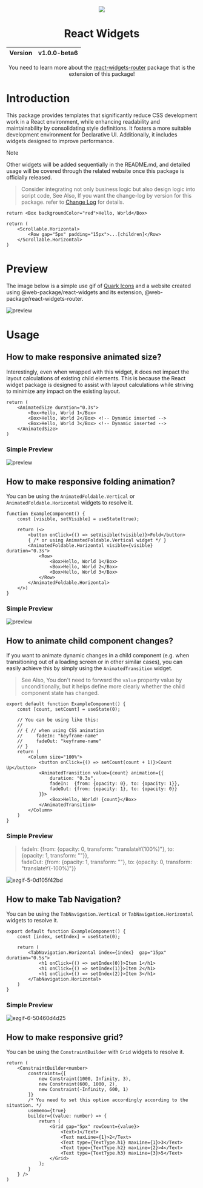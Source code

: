 <div align="center">
    <img src="https://github.com/user-attachments/assets/f576cb2c-a1e1-4f54-af04-64cd17284282">
    <h1>React Widgets</h1>
    <table>
        <thead>
          <tr>
            <th>Version</th>
            <th>v1.0.0-beta6</th>
          </tr>
        </tbody>
    </table>
    You need to learn more about the <a href="https://github.com/react-widgets/react_widgets-router">react-widgets-router</a> package that is the extension of this package!
</div>

# Introduction
This package provides templates that significantly reduce CSS development work in a React environment, while enhancing readability and maintainability by consolidating style definitions. It fosters a more suitable development environment for Declarative UI. Additionally, it includes widgets designed to improve performance.

> [!NOTE]
> Other widgets will be added sequentially in the README.md, and detailed usage will be covered through the related website once this package is officially released.

> Consider integrating not only business logic but also design logic into script code, See Also, If you want the change-log by version for this package. refer to [Change Log](CHANGELOG.md) for details.

```tsx
return <Box backgroundColor="red">Hello, World</Box>
```

```tsx
return (
    <Scrollable.Horizontal>
        <Row gap="5px" padding="15px">...[children]</Row>
    </Scrollable.Horizontal>
)
```

# Preview
The image below is a simple use gif of [Quark Icons](https://quarkicons.com/) and a website created using @web-package/react-widgets and its extension, @web-package/react-widgets-router.

![preview](https://github.com/user-attachments/assets/cd1b147b-3043-496f-9ebc-e76b634d468c)

# Usage

## How to make responsive animated size?
Interestingly, even when wrapped with this widget, it does not impact the layout calculations of existing child elements. This is because the React widget package is designed to assist with layout calculations while striving to minimize any impact on the existing layout.

```tsx
return (
    <AnimatedSize duration="0.3s">
        <Box>Hello, World 1</Box>
        <Box>Hello, World 2</Box> <!-- Dynamic inserted -->
        <Box>Hello, World 3</Box> <!-- Dynamic inserted -->
    </AnimatedSize>
)
```

### Simple Preview
![preview](https://github.com/user-attachments/assets/c0a87919-9703-4ead-9025-e6d43d1e57e3)

## How to make responsive folding animation?
You can be using the `AnimatedFoldable.Vertical` or `AnimatedFoldable.Horizontal` widgets to resolve it.

```tsx
function ExampleComponent() {
    const [visible, setVisible] = useState(true);

    return (<>
        <button onClick={() => setVisible(!visible)}>Fold</button>
        { /* or using AnimatedFoldable.Vertical widget */ }
        <AnimatedFoldable.Horizontal visible={visible} duration="0.3s">
            <Row>
                <Box>Hello, World 1</Box>
                <Box>Hello, World 2</Box>
                <Box>Hello, World 3</Box>
            </Row>
        </AnimatedFoldable.Horizontal>
    </>)
}
```

### Simple Preview
![preview](https://github.com/user-attachments/assets/d3959d24-37f5-44b0-b659-08b4428e5092)

## How to animate child component changes?
If you want to animate dynamic changes in a child component (e.g. when transitioning out of a loading screen or in other similar cases), you can easily achieve this by simply using the `AnimatedTransition` widget.

> See Also, You don't need to forward the `value` property value by unconditionally, but it helps define more clearly whether the child component state has changed.

```tsx
export default function ExampleComponent() {
    const [count, setCount] = useState(0);

    // You can be using like this:
    // 
    // { // when using CSS animation
    //     fadeIn: "keyframe-name"
    //     fadeOut: "keyframe-name"
    // }
    return (
        <Column size="100%">
            <button onClick={() => setCount(count + 1)}>Count Up</button>
            <AnimatedTransition value={count} animation={{
                duration: "0.3s",
                fadeIn:  {from: {opacity: 0}, to: {opacity: 1}},
                fadeOut: {from: {opacity: 1}, to: {opacity: 0}}
            }}>
                <Box>Hello, World! {count}</Box>
            </AnimatedTransition>
        </Column>
    )
}
```

### Simple Preview
> fadeIn:  {from: {opacity: 0, transform: "translateY(100%)"}, to: {opacity: 1, transform: ""}},<br>
> fadeOut: {from: {opacity: 1, transform: ""}, to: {opacity: 0, transform: "translateY(-100%)"}}

![ezgif-5-0d105f42bd](https://github.com/user-attachments/assets/c8696a97-adb1-4e24-a9f7-e3b7d52a7c0b)

## How to make Tab Navigation?
You can be using the `TabNavigation.Vertical` or `TabNavigation.Horizontal` widgets to resolve it.

```tsx
export default function ExampleComponent() {
    const [index, setIndex] = useState(0);

    return (
        <TabNavigation.Horizontal index={index}  gap="15px" duration="0.5s">
            <h1 onClick={() => setIndex(0)}>Item 1</h1>
            <h1 onClick={() => setIndex(1)}>Item 2</h1>
            <h1 onClick={() => setIndex(2)}>Item 3</h1>
        </TabNavigation.Horizontal>
    )
}
```

### Simple Preview
![ezgif-6-50460d4d25](https://github.com/user-attachments/assets/7312ac10-0ca2-404b-acb7-3437c89d8f82)

## How to make responsive grid?
You can be using the `ConstraintBuilder` with `Grid` widgets to resolve it.

```tsx
return (
    <ConstraintBuilder<number>
        constraints={[
            new Constraint(1000, Infinity, 3),
            new Constraint(600, 1000, 2),
            new Constraint(-Infinity, 600, 1)
        ]}
        /* You need to set this option accordingly according to the situation. */
        usememo={true}
        builder={(value: number) => {
            return (
                <Grid gap="5px" rowCount={value}>
                    <Text>1</Text>
                    <Text maxLine={1}>2</Text>
                    <Text type={TextType.h1} maxLine={1}>3</Text>
                    <Text type={TextType.h2} maxLine={2}>4</Text>
                    <Text type={TextType.h3} maxLine={3}>5</Text>
                </Grid>
            );
        }
    } />
)
```
